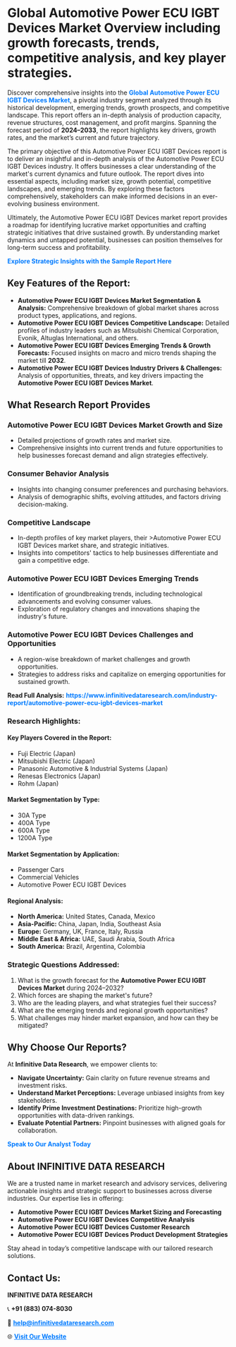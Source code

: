 <h1>Global Automotive Power ECU IGBT Devices Market Overview including growth forecasts, trends, competitive analysis, and key player strategies.</h1>
<p>
Discover comprehensive insights into the 
<a href="https://www.infinitivedataresearch.com/industry-report/automotive-power-ecu-igbt-devices-market" rel="dofollow" style="color: #007BFF; text-decoration: none;"><strong>Global Automotive Power ECU IGBT Devices Market</strong></a>, a pivotal industry segment analyzed through its historical development, emerging trends, growth prospects, and competitive landscape. This report offers an in-depth analysis of production capacity, revenue structures, cost management, and profit margins. Spanning the forecast period of <strong>2024–2033</strong>, the report highlights key drivers, growth rates, and the market’s current and future trajectory.
</p>
<p>
The primary objective of this Automotive Power ECU IGBT Devices report is to deliver an insightful and in-depth analysis of the Automotive Power ECU IGBT Devices industry. It offers businesses a clear understanding of the market's current dynamics and future outlook. The report dives into essential aspects, including market size, growth potential, competitive landscapes, and emerging trends. By exploring these factors comprehensively, stakeholders can make informed decisions in an ever-evolving business environment.
</p>
<p>
Ultimately, the Automotive Power ECU IGBT Devices market report provides a roadmap for identifying lucrative market opportunities and crafting strategic initiatives that drive sustained growth. By understanding market dynamics and untapped potential, businesses can position themselves for long-term success and profitability.
</p>
<p>
<a href="https://www.infinitivedataresearch.com/request-sample/reportId=104357" style="color: #007BFF; text-decoration: none;"><strong>Explore Strategic Insights with the Sample Report Here</strong></a>
</p>

<h2>Key Features of the Report:</h2>
<ul>
<li><strong>Automotive Power ECU IGBT Devices Market Segmentation & Analysis:</strong> Comprehensive breakdown of global market shares across product types, applications, and regions.</li>
<li><strong>Automotive Power ECU IGBT Devices Competitive Landscape:</strong> Detailed profiles of industry leaders such as Mitsubishi Chemical Corporation, Evonik, Altuglas International, and others.</li>
<li><strong>Automotive Power ECU IGBT Devices Emerging Trends & Growth Forecasts:</strong> Focused insights on macro and micro trends shaping the market till <strong>2032</strong>.</li>
<li><strong>Automotive Power ECU IGBT Devices Industry Drivers & Challenges:</strong> Analysis of opportunities, threats, and key drivers impacting the <strong>Automotive Power ECU IGBT Devices Market</strong>.</li>
</ul>

<h2>What Research Report Provides</h2>
<h3>Automotive Power ECU IGBT Devices Market Growth and Size</h3>
<ul>
<li>Detailed projections of growth rates and market size.</li>
<li>Comprehensive insights into current trends and future opportunities to help businesses forecast demand and align strategies effectively.</li>
</ul>

<h3>Consumer Behavior Analysis</h3>
<ul>
<li>Insights into changing consumer preferences and purchasing behaviors.</li>
<li>Analysis of demographic shifts, evolving attitudes, and factors driving decision-making.</li>
</ul>

<h3>Competitive Landscape</h3>
<ul>
<li>In-depth profiles of key market players, their >Automotive Power ECU IGBT Devices market share, and strategic initiatives.</li>
<li>Insights into competitors' tactics to help businesses differentiate and gain a competitive edge.</li>
</ul>

<h3>Automotive Power ECU IGBT Devices Emerging Trends</h3>
<ul>
<li>Identification of groundbreaking trends, including technological advancements and evolving consumer values.</li>
<li>Exploration of regulatory changes and innovations shaping the industry's future.</li>
</ul>

<h3>Automotive Power ECU IGBT Devices Challenges and Opportunities</h3>
<ul>
<li>A region-wise breakdown of market challenges and growth opportunities.</li>
<li>Strategies to address risks and capitalize on emerging opportunities for sustained growth.</li>
</ul>
<p><strong>Read Full Analysis:</strong> <a href="https://www.infinitivedataresearch.com/industry-report/automotive-power-ecu-igbt-devices-market" rel="dofollow" style="color: #007BFF; text-decoration: none;"><strong>https://www.infinitivedataresearch.com/industry-report/automotive-power-ecu-igbt-devices-market</strong></a></p>
<h3>Research Highlights:</h3>
<h4>Key Players Covered in the Report:</h4>
<ul><li>Fuji Electric (Japan)</li><li>Mitsubishi Electric (Japan)</li><li>Panasonic Automotive &amp; Industrial Systems (Japan)</li><li>Renesas Electronics (Japan)</li><li>Rohm (Japan)</li></ul>
<h4>Market Segmentation by Type:</h4>
<ul><li>30A Type</li><li>400A Type</li><li>600A Type</li><li>1200A Type</li></ul>
<h4>Market Segmentation by Application:</h4>
<ul><li>Passenger Cars</li><li>Commercial Vehicles</li><li>Automotive Power ECU IGBT Devices</li></ul>

<h4>Regional Analysis:</h4>
<ul>
<li><strong>North America:</strong> United States, Canada, Mexico</li>
<li><strong>Asia-Pacific:</strong> China, Japan, India, Southeast Asia</li>
<li><strong>Europe:</strong> Germany, UK, France, Italy, Russia</li>
<li><strong>Middle East & Africa:</strong> UAE, Saudi Arabia, South Africa</li>
<li><strong>South America:</strong> Brazil, Argentina, Colombia</li>
</ul>

<h3>Strategic Questions Addressed:</h3>
<ol>
<li>What is the growth forecast for the <strong>Automotive Power ECU IGBT Devices Market</strong> during 2024–2032?</li>
<li>Which forces are shaping the market's future?</li>
<li>Who are the leading players, and what strategies fuel their success?</li>
<li>What are the emerging trends and regional growth opportunities?</li>
<li>What challenges may hinder market expansion, and how can they be mitigated?</li>
</ol>

<h2>Why Choose Our Reports?</h2>
<p>At <strong>Infinitive Data Research</strong>, we empower clients to:</p>
<ul>
<li><strong>Navigate Uncertainty:</strong> Gain clarity on future revenue streams and investment risks.</li>
<li><strong>Understand Market Perceptions:</strong> Leverage unbiased insights from key stakeholders.</li>
<li><strong>Identify Prime Investment Destinations:</strong> Prioritize high-growth opportunities with data-driven rankings.</li>
<li><strong>Evaluate Potential Partners:</strong> Pinpoint businesses with aligned goals for collaboration.</li>
</ul>
<p><a href="https://www.infinitivedataresearch.com/industry-report/automotive-power-ecu-igbt-devices-market" rel="dofollow" style="color: #007BFF; text-decoration: none;"><strong>Speak to Our Analyst Today</strong></a></p>

<h2>About INFINITIVE DATA RESEARCH</h2>
<p>We are a trusted name in market research and advisory services, delivering actionable insights and strategic support to businesses across diverse industries. Our expertise lies in offering:</p>
<ul>
<li><strong>Automotive Power ECU IGBT Devices Market Sizing and Forecasting</strong></li>
<li><strong>Automotive Power ECU IGBT Devices Competitive Analysis</strong></li>
<li><strong>Automotive Power ECU IGBT Devices Customer Research</strong></li>
<li><strong>Automotive Power ECU IGBT Devices Product Development Strategies</strong></li>
</ul>
<p>Stay ahead in today’s competitive landscape with our tailored research solutions.</p>

<h2>Contact Us:</h2>
<p><strong>INFINITIVE DATA RESEARCH</strong></p>
<p>📞 <strong>+91 (883) 074-8030</strong></p>
<p>📧 <strong><a href="mailto:help@infinitivedataresearch.com" style="color: #007BFF;">help@infinitivedataresearch.com</a></strong></p>
<p>🌐 <strong><a href="https://www.infinitivedataresearch.com" rel="dofollow" style="color: #007BFF;">Visit Our Website</a></strong></p>
